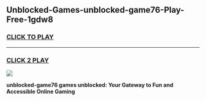 
## Unblocked-Games-unblocked-game76-Play-Free-1gdw8
<h3>
<a href="https://premium76.site?title=unblocked-game76&ref=10A">CLICK TO PLAY</a></h3>
<hr>

<h3>
<a href="https://premium76.site?title=unblocked-game76&ref=10A">CLICK 2 PLAY</a>
  
</h3>

<a href="https://premium76.site?title=unblocked-game76&ref=10A"><img src="https://clearcache.store/games.png"></a>


**unblocked-game76 games unblocked: Your Gateway to Fun and Accessible Online Gaming**
